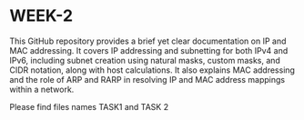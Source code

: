 # WEEK-2
This GitHub repository provides a brief yet clear documentation on IP and MAC addressing. It covers IP addressing and subnetting for both IPv4 and IPv6, including subnet creation using natural masks, custom masks, and CIDR notation, along with host calculations. It also explains MAC addressing and the role of ARP and RARP in resolving IP and MAC address mappings within a network.  

Please find files names TASK1 and TASK 2
